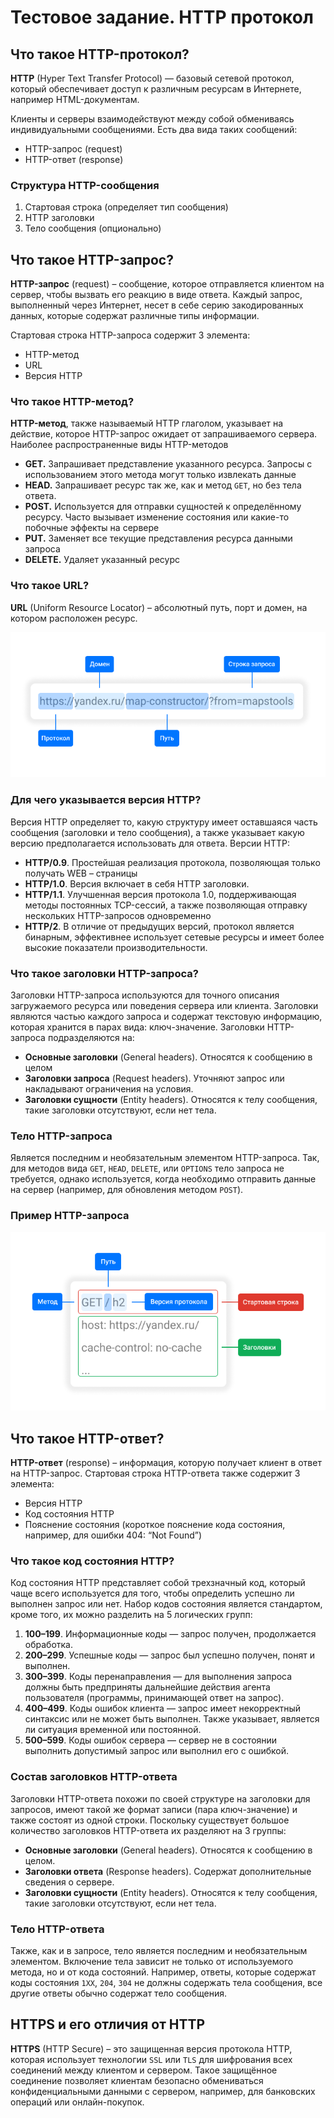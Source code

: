 # Тестовое задание. HTTP протокол

## Что такое HTTP-протокол?

**HTTP** (Hyper Text Transfer Protocol) — базовый сетевой протокол, который обеспечивает доступ к различным ресурсам в Интернете, например HTML-документам. 

Клиенты и серверы взаимодействуют между собой обмениваясь индивидуальными сообщениями. Есть два вида таких сообщений:

- HTTP-запрос (request)
- HTTP-ответ (response)

### Структура HTTP-сообщения

1.	Стартовая строка (определяет тип сообщения)
2.	HTTP заголовки
3.	Тело сообщения (опционально)

## Что такое HTTP-запрос?

**HTTP-запрос** (request) – сообщение, которое отправляется клиентом на сервер, чтобы вызвать его реакцию в виде ответа. Каждый запрос, выполненный через Интернет, несет в себе серию закодированных данных, которые содержат различные типы информации. 

Стартовая строка HTTP-запроса содержит 3 элемента:

- HTTP-метод
- URL
- Версия HTTP

### Что такое HTTP-метод?

**HTTP-метод**, также называемый HTTP глаголом, указывает на действие, которое HTTP-запрос ожидает от запрашиваемого сервера. Наиболее распространенные виды HTTP-методов

- **GET.** Запрашивает представление указанного ресурса. Запросы с использованием этого метода могут только извлекать данные
- **HEAD.** Запрашивает ресурс так же, как и метод ```GET```, но без тела ответа.
- **POST.** Используется для отправки сущностей к определённому ресурсу. Часто вызывает изменение состояния или какие-то побочные эффекты на сервере
- **PUT.** Заменяет все текущие представления ресурса данными запроса
- **DELETE.** Удаляет указанный ресурс

### Что такое URL?

**URL** (Uniform Resource Locator) – абсолютный путь, порт и домен, на котором расположен ресурс. 

![url-schema](yandex_tech_writer/url-schema.png)

###  Для чего указывается версия HTTP?

Версия HTTP определяет то, какую структуру имеет оставшаяся часть сообщения (заголовки и тело сообщения), а также указывает какую версию предполагается использовать для ответа. Версии HTTP:

- **HTTP/0.9**. Простейшая реализация протокола, позволяющая только получать WEB – страницы
- **HTTP/1.0**. Версия включает в себя HTTP заголовки.
- **HTTP/1.1**. Улучшенная версия протокола 1.0, поддерживающая методы постоянных TCP-сессий, а также позволяющая отправку нескольких HTTP-запросов одновременно
- **HTTP/2**. В отличие от предыдущих версий, протокол является бинарным, эффективнее использует сетевые ресурсы и имеет более высокие показатели производительности.

### Что такое заголовки HTTP-запроса?

Заголовки HTTP-запроса используются для точного описания загружаемого ресурса или поведения сервера или клиента. Заголовки являются частью каждого запроса и содержат текстовую информацию, которая хранится в парах вида: ключ-значение. Заголовки HTTP-запроса подразделяются на:

- **Основные заголовки** (General headers). Относятся к сообщению в целом
- **Заголовки запроса** (Request headers). Уточняют запрос или накладывают ограничения на условия.
- **Заголовки сущности** (Entity headers). Относятся к телу сообщения, такие заголовки отсутствуют, если нет тела.

### Тело HTTP-запроса

Является последним и необязательным элементом HTTP-запроса. Так, для методов вида ```GET```, ```HEAD```, ```DELETE```, или ```OPTIONS``` тело запроса не требуется, однако используется, когда необходимо отправить данные на сервер (например, для обновления методом ```POST```). 

### Пример HTTP-запроса

![http-request-str](yandex_tech_writer/http-request-str.png)

## Что такое HTTP-ответ?

**HTTP-ответ** (response) – информация, которую получает клиент в ответ на HTTP-запрос. Стартовая строка HTTP-ответа также содержит 3 элемента:

- Версия HTTP
- Код состояния HTTP
- Пояснение состояния (короткое пояснение кода состояния, например, для ошибки 404: “Not Found”)

### Что такое код состояния HTTP?

Код состояния HTTP представляет собой трехзначный код, который чаще всего используется для того, чтобы определить успешно ли выполнен запрос или нет. Набор кодов состояния является стандартом, кроме того, их можно разделить на 5 логических групп:

1.	**100–199**. Информационные коды — запрос получен, продолжается обработка.
2.	**200–299**. Успешные коды — запрос был успешно получен, понят и выполнен.
3.	**300–399**. Коды перенаправления — для выполнения запроса должны быть предприняты дальнейшие действия агента пользователя (программы, принимающей ответ на запрос).
4.	**400–499**. Коды ошибок клиента — запрос имеет некорректный синтаксис или не может быть выполнен. Также указывает, является ли ситуация временной или постоянной.
5.	**500–599**. Коды ошибок сервера — сервер не в состоянии выполнить допустимый запрос или выполнил его с ошибкой.

### Состав заголовков HTTP-ответа

Заголовки HTTP-ответа похожи по своей структуре на заголовки для запросов, имеют такой же формат записи (пара ключ-значение) и также состоят из одной строки. Поскольку существует большое количество заголовков HTTP-ответа их разделяют на 3 группы:

- **Основные заголовки** (General headers). Относятся к сообщению в целом.
- **Заголовки ответа** (Response headers). Содержат дополнительные сведения о сервере.
- **Заголовки сущности** (Entity headers). Относятся к телу сообщения, такие заголовки отсутствуют, если нет тела.

### Тело HTTP-ответа

Также, как и в запросе, тело является последним и необязательным элементом. Включение тела зависит не только от используемого метода, но и от кода состояний. Например, ответы, которые содержат коды состояния ```1ХХ```, ```204```, ```304``` не должны содержать тела сообщения, все другие ответы обычно содержат тело сообщения.

## HTTPS и его отличия от HTTP

**HTTPS** (HTTP Secure) – это защищенная версия протокола HTTP, которая использует технологии ```SSL``` или ```TLS``` для шифрования всех соединений между клиентом и сервером. Такое защищённое соединение позволяет клиентам безопасно обмениваться конфиденциальными данными с сервером, например, для банковских операций или онлайн-покупок. 

